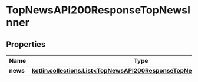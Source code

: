 
# TopNewsAPI200ResponseTopNewsInner

## Properties
| Name | Type | Description | Notes |
| ------------ | ------------- | ------------- | ------------- |
| **news** | [**kotlin.collections.List&lt;TopNewsAPI200ResponseTopNewsInnerNewsInner&gt;**](TopNewsAPI200ResponseTopNewsInnerNewsInner.md) |  |  [optional] |



